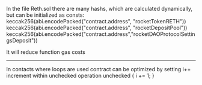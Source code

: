 In the file Reth.sol there are many hashs, which are calculated dynamically, but can be initialized as consts:
keccak256(abi.encodePacked("contract.address", "rocketTokenRETH"))
keccak256(abi.encodePacked("contract.address", "rocketDepositPool"))
keccak256(abi.encodePacked("contract.address","rocketDAOProtocolSettingsDeposit"))

It will reduce function gas costs

----
In contacts where loops are used contract can be optimized by setting i++ increment within unchecked operation
unchecked {
            i += 1;
        }